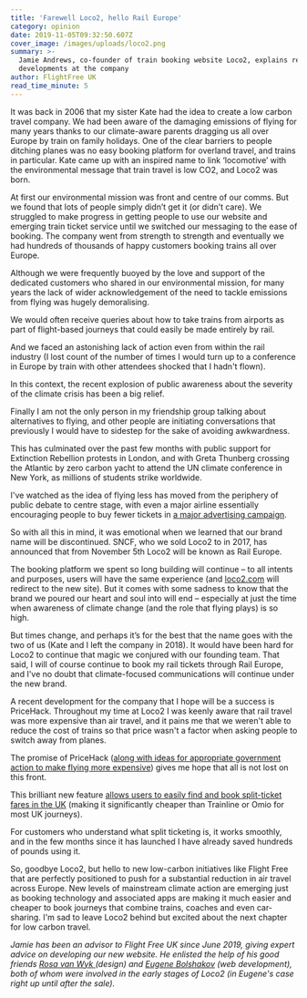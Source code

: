 ```yaml
---
title: 'Farewell Loco2, hello Rail Europe'
category: opinion
date: 2019-11-05T09:32:50.607Z
cover_image: /images/uploads/loco2.png
summary: >-
  Jamie Andrews, co-founder of train booking website Loco2, explains recent
  developments at the company 
author: FlightFree UK
read_time_minute: 5
---
```

It was back in 2006 that my sister Kate had the idea to create a low carbon travel company. We had been aware of the damaging emissions of flying for many years thanks to our climate-aware parents dragging us all over Europe by train on family holidays. One of the clear barriers to people ditching planes was no easy booking platform for overland travel, and trains in particular. Kate came up with an inspired name to link ‘locomotive’ with the environmental message that train travel is low CO2, and Loco2 was born.

At first our environmental mission was front and centre of our comms. But we found that lots of people simply didn’t get it (or didn’t care). We struggled to make progress in getting people to use our website and emerging train ticket service until we switched our messaging to the ease of booking. The company went from strength to strength and eventually we had hundreds of thousands of happy customers booking trains all over Europe.

Although we were frequently buoyed by the love and support of the dedicated customers who shared in our environmental mission, for many years the lack of wider acknowledgement of the need to tackle emissions from flying was hugely demoralising.

We would often receive queries about how to take trains from airports as part of flight-based journeys that could easily be made entirely by rail.

And we faced an astonishing lack of action even from within the rail industry (I lost count of the number of times I would turn up to a conference in Europe by train with other attendees shocked that I hadn't flown).

In this context, the recent explosion of public awareness about the severity of the climate crisis has been a big relief.

Finally I am not the only person in my friendship group talking about alternatives to flying, and other people are initiating conversations that previously I would have to sidestep for the sake of avoiding awkwardness.

This has culminated over the past few months with public support for Extinction Rebellion protests in London, and with Greta Thunberg crossing the Atlantic by zero carbon yacht to attend the UN climate conference in New York, as millions of students strike worldwide.

I've watched as the idea of flying less has moved from the periphery of public debate to centre stage, with even a major airline essentially encouraging people to buy fewer tickets in [a major advertising campaign](https://www.theguardian.com/travel/2019/jul/11/dutch-airline-klm-calls-for-people-to-fly-less-carbon-offsetting-scheme).

So with all this in mind, it was emotional when we learned that our brand name will be discontinued. SNCF, who we sold Loco2 to in 2017, has announced that from November 5th Loco2 will be known as Rail Europe. 

The booking platform we spent so long building will continue – to all intents and purposes, users will have the same experience (and [loco2.com](loco2.com) will redirect to the new site). But it comes with some sadness to know that the brand we poured our heart and soul into will end – especially at just the time when awareness of climate change (and the role that flying plays) is so high.

But times change, and perhaps it’s for the best that the name goes with the two of us (Kate and I left the company in 2018). It would have been hard for Loco2 to continue that magic we conjured with our founding team. That said, I will of course continue to book my rail tickets through Rail Europe, and I've no doubt that climate-focused communications will continue under the new brand.

A recent development for the company that I hope will be a success is PriceHack. Throughout my time at Loco2 I was keenly aware that rail travel was more expensive than air travel, and it pains me that we weren't able to reduce the cost of trains so that price wasn't a factor when asking people to switch away from planes. 

The promise of PriceHack ([along with ideas for appropriate government action to make flying more expensive](http://afreeride.org)) gives me hope that all is not lost on this front.

This brilliant new feature [allows users to easily find and book split-ticket fares in the UK](https://www.theguardian.com/travel/2019/jul/01/loco2-rail-booking-website-split-one-way-journeys-into-smaller-legs-reduce-fares) (making it significantly cheaper than Trainline or Omio for most UK journeys).

For customers who understand what split ticketing is, it works smoothly, and in the few months since it has launched I have already saved hundreds of pounds using it.

So, goodbye Loco2, but hello to new low-carbon initiatives like Flight Free that are perfectly positioned to push for a substantial reduction in air travel across Europe. New levels of mainstream climate action are emerging just as booking technology and associated apps are making it much easier and cheaper to book journeys that combine trains, coaches and even car-sharing. I'm sad to leave Loco2 behind but excited about the next chapter for low carbon travel. 

_Jamie has been an advisor to Flight Free UK since June 2019, giving expert advice on developing our new website. He enlisted the help of his good friends_ [_Rosa van Wyk_ ](https://madebynika.com/strategy)_(design) and_ [_Eugene Bolshakov_](<http://github.com/eugenebolshakov >) _(web development), both of whom were involved in the early stages of Loco2 (in Eugene's case right up until after the sale)._
